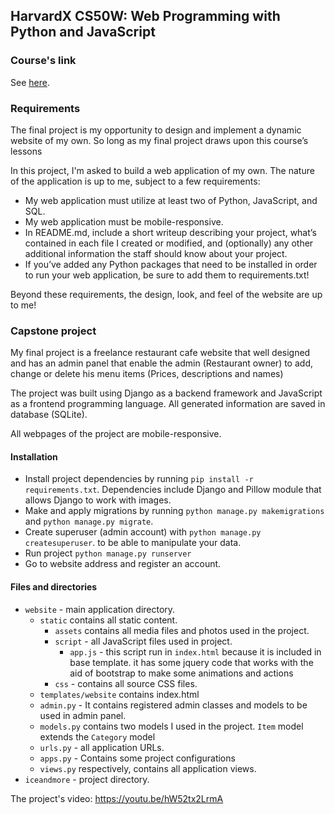 ## HarvardX CS50W: Web Programming with Python and JavaScript

### Course's link
See [here](https://www.edx.org/course/cs50s-web-programming-with-python-and-javascript).


### Requirements
The final project is my opportunity to design and implement a dynamic website of my own. So long as my final project draws upon this course’s lessons

In this project, I'm asked to build a web application of my own. The nature of the application is up to me, subject to a few requirements:

  - My web application must utilize at least two of Python, JavaScript, and SQL.
  - My web application must be mobile-responsive.
  - In README.md, include a short writeup describing your project, what’s contained in each file I created or modified, and (optionally) any other additional information the staff should know about your project.
  - If you’ve added any Python packages that need to be installed in order to run your web application, be sure to add them to requirements.txt!

Beyond these requirements, the design, look, and feel of the website are up to me!

### Capstone project

My final project is a freelance restaurant cafe website that well designed and has an admin panel that enable the admin (Restaurant owner) to add, change or delete his menu items (Prices, descriptions and names)

The project was built using Django as a backend framework and JavaScript as a frontend programming language. All generated information are saved in database (SQLite).

All webpages of the project are mobile-responsive.

#### Installation
  - Install project dependencies by running `pip install -r requirements.txt`. Dependencies include Django and Pillow module that allows Django to work with images.
  - Make and apply migrations by running `python manage.py makemigrations` and `python manage.py migrate`.
  - Create superuser (admin account) with `python manage.py createsuperuser`. to be able to manipulate your data.
  - Run project `python manage.py runserver`
  - Go to website address and register an account.


#### Files and directories
  - `website` - main application directory.
    - `static` contains all static content.
        - `assets` contains all media files and photos used in the project.
        - `script` - all JavaScript files used in project.
            - `app.js` - this script run in `index.html` because it is included in base template. it has some
                          jquery code that works with the aid of bootstrap to make some animations and actions
        - `css` - contains all source CSS files.
    - `templates/website` contains index.html
    - `admin.py` - It contains registered admin classes and models to be used in admin panel.
    - `models.py` contains two models I used in the project. `Item` model extends the `Category` model
    - `urls.py` - all application URLs.
    - `apps.py` - Contains some project configurations
    - `views.py` respectively, contains all application views.
  - `iceandmore` - project directory.


The project's video: https://youtu.be/hW52tx2LrmA
